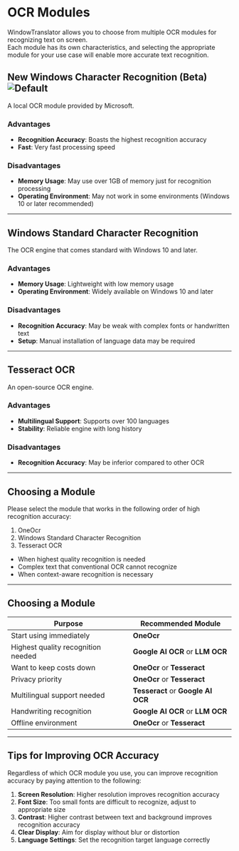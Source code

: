 # OCR Modules

WindowTranslator allows you to choose from multiple OCR modules for recognizing text on screen.  
Each module has its own characteristics, and selecting the appropriate module for your use case will enable more accurate text recognition.

## New Windows Character Recognition (Beta) ![Default](https://img.shields.io/badge/Default-brightgreen)

A local OCR module provided by Microsoft.

### Advantages
- **Recognition Accuracy**: Boasts the highest recognition accuracy
- **Fast**: Very fast processing speed

### Disadvantages
- **Memory Usage**: May use over 1GB of memory just for recognition processing
- **Operating Environment**: May not work in some environments (Windows 10 or later recommended)

---

## Windows Standard Character Recognition

The OCR engine that comes standard with Windows 10 and later.

### Advantages
- **Memory Usage**: Lightweight with low memory usage
- **Operating Environment**: Widely available on Windows 10 and later

### Disadvantages
- **Recognition Accuracy**: May be weak with complex fonts or handwritten text
- **Setup**: Manual installation of language data may be required

---

## Tesseract OCR

An open-source OCR engine.

### Advantages
- **Multilingual Support**: Supports over 100 languages
- **Stability**: Reliable engine with long history

### Disadvantages
- **Recognition Accuracy**: May be inferior compared to other OCR

---

## Choosing a Module

Please select the module that works in the following order of high recognition accuracy:

1. OneOcr
2. Windows Standard Character Recognition
3. Tesseract OCR
- When highest quality recognition is needed
- Complex text that conventional OCR cannot recognize
- When context-aware recognition is necessary

---

## Choosing a Module

| Purpose | Recommended Module |
|---------|-------------------|
| Start using immediately | **OneOcr** |
| Highest quality recognition needed | **Google AI OCR** or **LLM OCR** |
| Want to keep costs down | **OneOcr** or **Tesseract** |
| Privacy priority | **OneOcr** or **Tesseract** |
| Multilingual support needed | **Tesseract** or **Google AI OCR** |
| Handwriting recognition | **Google AI OCR** or **LLM OCR** |
| Offline environment | **OneOcr** or **Tesseract** |

---

## Tips for Improving OCR Accuracy

Regardless of which OCR module you use, you can improve recognition accuracy by paying attention to the following:

1. **Screen Resolution**: Higher resolution improves recognition accuracy
2. **Font Size**: Too small fonts are difficult to recognize, adjust to appropriate size
3. **Contrast**: Higher contrast between text and background improves recognition accuracy
4. **Clear Display**: Aim for display without blur or distortion
5. **Language Settings**: Set the recognition target language correctly
